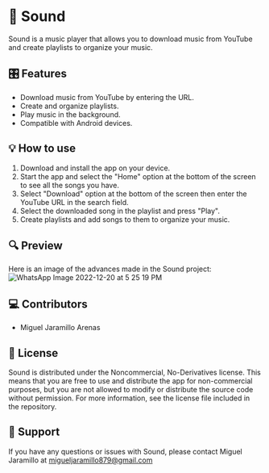 # 🎵 Sound

Sound is a music player that allows you to download music from YouTube and create playlists to organize your music.

## 🎛️ Features

- Download music from YouTube by entering the URL.
- Create and organize playlists.
- Play music in the background.
- Compatible with Android devices.

## 💡 How to use

1. Download and install the app on your device.
2. Start the app and select the "Home" option at the bottom of the screen to see all the songs you have.
3. Select "Download" option at the bottom of the screen then enter the YouTube URL in the search field.
4. Select the downloaded song in the playlist and press "Play".
5. Create playlists and add songs to them to organize your music.

## 🔍 Preview

Here is an image of the advances made in the Sound project:
![WhatsApp Image 2022-12-20 at 5 25 19 PM](https://user-images.githubusercontent.com/85334763/208779685-4c6dcba1-99cc-4044-92d8-3b87c3b6826a.jpeg)

## 💻 Contributors

- Miguel Jaramillo Arenas

## 📜 License

Sound is distributed under the Noncommercial, No-Derivatives license. This means that you are free to use and distribute the app for non-commercial purposes, but you are not allowed to modify or distribute the source code without permission. For more information, see the license file included in the repository.

## 📧 Support

If you have any questions or issues with Sound, please contact Miguel Jaramillo at migueljaramillo879@gmail.com
